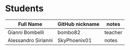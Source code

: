 # Students

| Full Name | GitHub nickname | notes |
| --------- | --------------- | ----- |
| Gianni Bombelli | bombo82 |  teacher |
| Alessandro Sirianni | SkyPhoenix01 | notes |